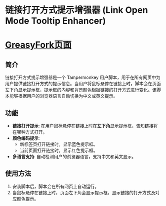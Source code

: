 # 链接打开方式提示增强器 (Link Open Mode Tooltip Enhancer)

# [GreasyFork页面](https://greasyfork.org/zh-CN/scripts/507229-link-open-mode-tooltip-enhancer)

## 简介
链接打开方式提示增强器是一个 Tampermonkey 用户脚本，用于在所有网页中为用户提供链接打开方式的提示信息。当用户将鼠标悬停在链接上时，脚本会在页面左下角显示提示框，提示框的内容和背景颜色根据链接的打开方式进行变化。该脚本能够根据用户的浏览器语言自动切换为中文或英文提示。

## 功能
- **链接打开提示**: 在用户鼠标悬停在链接上时在**左下角**显示提示框，告知链接将在哪种方式打开。
- **颜色编码提示**: 
  - 新标签页打开链接时，显示蓝色提示框。
  - 当前页面打开链接时，显示红色提示框。
- **多语言支持**: 自动检测用户的浏览器语言，支持中文和英文显示。

## 使用方法
1. 安装脚本后，脚本会在所有网页上自动运行。
2. 当鼠标悬停在链接上时，页面左下角会显示提示框，显示链接的打开方式及对应颜色提示。